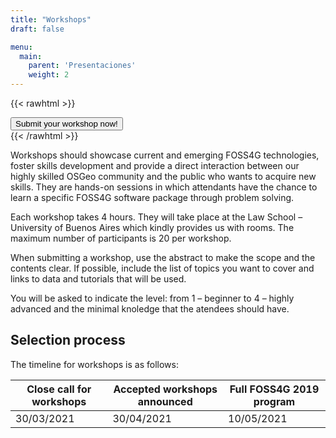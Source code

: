 ```yaml
---
title: "Workshops"
draft: false

menu:
  main:
    parent: 'Presentaciones'
    weight: 2
---
```


{{< rawhtml >}}
        <div class="col d-flex justify-content-center">
          <a style="btn btn-primary mb-3" href="https://callforpapers.2021.foss4g.org/foss4g2021/cfp">
            <button type="button" name="button" class="btn btn-primary rounded-pill px-5 py-2 mb-5">
              Submit your workshop now!
            </button>
          </a>
        </div>
{{< /rawhtml >}}

Workshops should showcase current and emerging FOSS4G technologies, foster skills development and provide a direct interaction between 
our highly skilled OSGeo community and the public who wants to acquire new skills. They are hands-on sessions in which attendants have the chance to learn a specific FOSS4G software package through problem solving.

Each workshop takes 4 hours. They will take place at the Law School – University of Buenos Aires which kindly provides us with rooms. 
The maximum number of participants is 20 per workshop.

When submitting a workshop, use the abstract to make the scope and the contents clear. If possible, include the list of topics you want to cover and links to data and tutorials that will be used. 

You will be asked to indicate the level: 
from 1 – beginner to 4 – highly advanced and the minimal knoledge that the atendees should have.

## Selection process

The timeline for workshops is as follows:

| Close call for workshops | Accepted workshops announced | Full FOSS4G 2019 program |
|---------------|-------------|-------------|
| 30/03/2021 | 30/04/2021 | 10/05/2021 |
